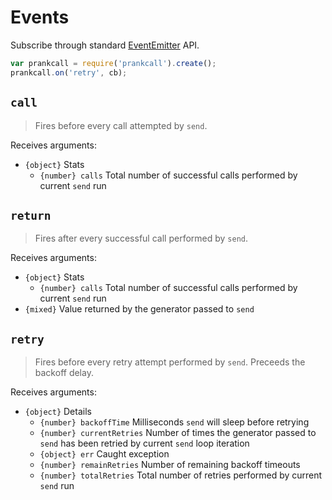 # Events

Subscribe through standard [EventEmitter](http://nodejs.org/api/events.html) API.

```js
var prankcall = require('prankcall').create();
prankcall.on('retry', cb);
```

## `call`

> Fires before every call attempted by `send`.

Receives arguments:

- `{object}` Stats
  - `{number} calls` Total number of successful calls performed by current `send` run

## `return`

> Fires after every successful call performed by `send`.

Receives arguments:

- `{object}` Stats
  - `{number} calls` Total number of successful calls performed by current `send` run
- `{mixed}` Value returned by the generator passed to `send`

## `retry`

> Fires before every retry attempt performed by `send`. Preceeds the backoff delay.

Receives arguments:

- `{object}` Details
  - `{number} backoffTime` Milliseconds `send` will sleep before retrying
  - `{number} currentRetries` Number of times the generator passed to `send` has been retried by current `send` loop iteration
  - `{object} err` Caught exception
  - `{number} remainRetries` Number of remaining backoff timeouts
  - `{number} totalRetries` Total number of retries performed by current `send` run
